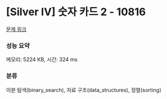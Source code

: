 # [Silver IV] 숫자 카드 2 - 10816 

[문제 링크](https://www.acmicpc.net/problem/10816) 

### 성능 요약

메모리: 5224 KB, 시간: 324 ms

### 분류

이분 탐색(binary_search), 자료 구조(data_structures), 정렬(sorting)

